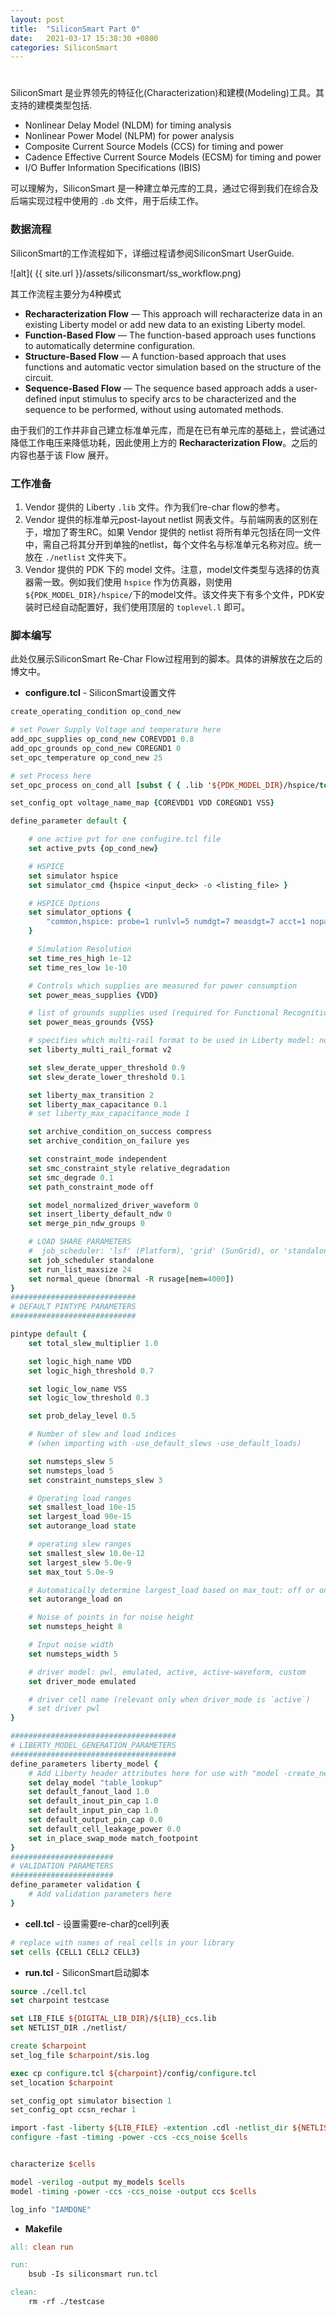 ```yaml
---
layout: post
title:  "SiliconSmart Part 0"
date:   2021-03-17 15:38:30 +0800
categories: SiliconSmart
---
```


# 
SiliconSmart 是业界领先的特征化(Characterization)和建模(Modeling)工具。其支持的建模类型包括.

* Nonlinear Delay Model (NLDM) for timing analysis 
* Nonlinear Power Model (NLPM) for power analysis
* Composite Current Source Models (CCS) for timing and power
* Cadence Effective Current Source Models (ECSM) for timing and power
* I/O Buffer Information Specifications (IBIS)

可以理解为，SiliconSmart 是一种建立单元库的工具，通过它得到我们在综合及后端实现过程中使用的 `.db` 文件，用于后续工作。

### 数据流程
SiliconSmart的工作流程如下，详细过程请参阅SiliconSmart UserGuide.

![alt]( {{ site.url }}/assets/siliconsmart/ss_workflow.png)

其工作流程主要分为4种模式

* **Recharacterization Flow** — This approach will recharacterize data in an existing Liberty model or add new data to an existing Liberty model.
* **Function-Based Flow** — The function-based approach uses functions to automatically determine configuration.
* **Structure-Based Flow** — A function-based approach that uses functions and automatic vector simulation based on the structure of the circuit.
* **Sequence-Based Flow** — The sequence based approach adds a user-defined input stimulus to specify arcs to be characterized and the sequence to be performed, without using automated methods.

由于我们的工作并非自己建立标准单元库，而是在已有单元库的基础上，尝试通过降低工作电压来降低功耗，因此使用上方的 __Recharacterization Flow__。之后的内容也基于该 Flow 展开。

### 工作准备

1. Vendor 提供的 Liberty `.lib` 文件。作为我们re-char flow的参考。
2. Vendor 提供的标准单元post-layout netlist 网表文件。与前端网表的区别在于，增加了寄生RC。如果 Vendor 提供的 netlist 将所有单元包括在同一文件中，需自己将其分开到单独的netlist，每个文件名与标准单元名称对应。统一放在 `./netlist` 文件夹下。
3. Vendor 提供的 PDK 下的 model 文件。注意，model文件类型与选择的仿真器需一致。例如我们使用 `hspice` 作为仿真器，则使用`${PDK_MODEL_DIR}/hspice/`下的model文件。该文件夹下有多个文件，PDK安装时已经自动配置好，我们使用顶层的 `toplevel.l` 即可。

### 脚本编写

此处仅展示SiliconSmart Re-Char Flow过程用到的脚本。具体的讲解放在之后的博文中。

* __configure.tcl__ - SiliconSmart设置文件

```tcl
create_operating_condition op_cond_new

# set Power Supply Voltage and temperature here
add_opc_supplies op_cond_new COREVDD1 0.8
add_opc_grounds op_cond_new COREGND1 0
set_opc_temperature op_cond_new 25

# set Process here
set_opc_process on_cond_all [subst { { .lib '${PDK_MODEL_DIR}/hspice/toplevel.l' TOP_TT}}]

set_config_opt voltage_name_map {COREVDD1 VDD COREGND1 VSS}

define_parameter default {

    # one active pvt for one confugire.tcl file
    set active_pvts {op_cond_new} 

    # HSPICE
    set simulator hspice 
    set simulator_cmd {hspice <input_deck> -o <listing_file> }

    # HSPICE Options
    set simulator_options {
        "common,hspice: probe=1 runlvl=5 numdgt=7 measdgt=7 acct=1 nopage"
    }

    # Simulation Resolution
    set time_res_high 1e-12
    set time_res_low 1e-10

    # Controls which supplies are measured for power consumption
    set power_meas_supplies {VDD}

    # list of grounds supplies used (required for Functional Recognition)
    set power_meas_grounds {VSS}

    # specifies which multi-rail format to be used in Liberty model: none, v1, or v2
    set liberty_multi_rail_format v2

    set slew_derate_upper_threshold 0.9
    set slew_derate_lower_threshold 0.1

    set liberty_max_transition 2
    set liberty_max_capacitance 0.1
    # set liberty_max_capacitance_mode 1

    set archive_condition_on_success compress
    set archive_condition_on_failure yes

    set constraint_mode independent 
    set smc_constraint_style relative_degradation
    set smc_degrade 0.1
    set path_constraint_mode off

    set model_normalized_driver_waveform 0
    set insert_liberty_default_ndw 0
    set merge_pin_ndw_groups 0

    # LOAD SHARE PARAMETERS
    #  job_scheduler: 'lsf' (Platform), 'grid' (SunGrid), or 'standalone` (local machine)
    set job_scheduler standalone
    set run_list_maxsize 24
    set normal_queue (bnormal -R rusage[mem=4000])
}
############################
# DEFAULT PINTYPE PARAMETERS
############################

pintype default {
    set total_slew_multiplier 1.0

    set logic_high_name VDD
    set logic_high_threshold 0.7

    set logic_low_name VSS
    set logic_low_threshold 0.3

    set prob_delay_level 0.5

    # Number of slew and load indices 
    # (when importing with -use_default_slews -use_default_loads)

    set numsteps_slew 5
    set numsteps_load 5
    set constraint_numsteps_slew 3

    # Operating load ranges
    set smallest_load 10e-15
    set largest_load 90e-15
    set autorange_load state

    # operating slew ranges
    set smallest_slew 10.0e-12
    set largest_slew 5.0e-9
    set max_tout 5.0e-9

    # Automatically determine largest_load based on max_tout: off or on
    set autorange_load on

    # Noise of points in for noise height
    set numsteps_height 8

    # Input noise width
    set numsteps_width 5

    # driver model: pwl, emulated, active, active-waveform, custom
    set driver_mode emulated 

    # driver cell name (relevant only when driver_mode is `active`)
    # set driver pwl
}

#####################################
# LIBERTY_MODEL_GENERATION_PARAMETERS
#####################################
define_parameters liberty_model {
    # Add Liberty header attributes here for use with "model -create_new_model"
    set delay_model "table_lookup"
    set default_fanout_laod 1.0
    set default_inout_pin_cap 1.0
    set default_input_pin_cap 1.0
    set default_output_pin_cap 0.0
    set default_cell_leakage_power 0.0
    set in_place_swap_mode match_footpoint
}
#######################
# VALIDATION PARAMETERS 
#######################
define_parameter validation {
    # Add validation parameters here
}
```

* __cell.tcl__ - 设置需要re-char的cell列表

```tcl
# replace with names of real cells in your library
set cells {CELL1 CELL2 CELL3}
```

* __run.tcl__ - SiliconSmart启动脚本

```tcl
source ./cell.tcl
set charpoint testcase

set LIB_FILE ${DIGITAL_LIB_DIR}/${LIB}_ccs.lib 
set NETLIST_DIR ./netlist/

create $charpoint
set_log_file $charpoint/sis.log

exec cp configure.tcl ${charpoint}/config/configure.tcl
set_location $charpoint

set_config_opt simulator bisection 1
set_config_opt ccsn_rechar 1

import -fast -liberty ${LIB_FILE} -extention .cdl -netlist_dir ${NETLIST_DIR} $cells
configure -fast -timing -power -ccs -ccs_noise $cells


characterize $cells 

model -verilog -output my_models $cells
model -timing -power -ccs -ccs_noise -output ccs $cells

log_info "IAMDONE"
```

* __Makefile__

```Makefile
all: clean run

run:
    bsub -Is siliconsmart run.tcl

clean:
    rm -rf ./testcase
```

